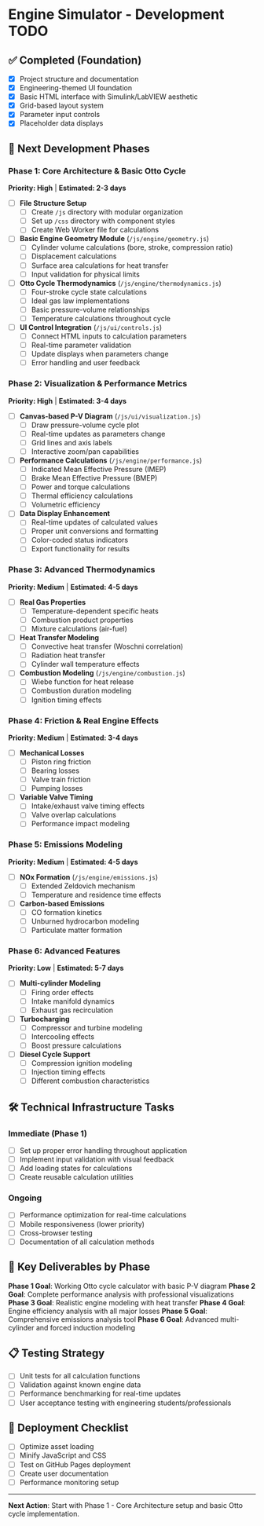 # Engine Simulator - Development TODO

## ✅ Completed (Foundation)
- [x] Project structure and documentation
- [x] Engineering-themed UI foundation
- [x] Basic HTML interface with Simulink/LabVIEW aesthetic
- [x] Grid-based layout system
- [x] Parameter input controls
- [x] Placeholder data displays

## 🚧 Next Development Phases

### Phase 1: Core Architecture & Basic Otto Cycle
**Priority: High** | **Estimated: 2-3 days**

- [ ] **File Structure Setup**
  - [ ] Create `/js` directory with modular organization
  - [ ] Set up `/css` directory with component styles
  - [ ] Create Web Worker file for calculations

- [ ] **Basic Engine Geometry Module** (`/js/engine/geometry.js`)
  - [ ] Cylinder volume calculations (bore, stroke, compression ratio)
  - [ ] Displacement calculations
  - [ ] Surface area calculations for heat transfer
  - [ ] Input validation for physical limits

- [ ] **Otto Cycle Thermodynamics** (`/js/engine/thermodynamics.js`)
  - [ ] Four-stroke cycle state calculations
  - [ ] Ideal gas law implementations
  - [ ] Basic pressure-volume relationships
  - [ ] Temperature calculations throughout cycle

- [ ] **UI Control Integration** (`/js/ui/controls.js`)
  - [ ] Connect HTML inputs to calculation parameters
  - [ ] Real-time parameter validation
  - [ ] Update displays when parameters change
  - [ ] Error handling and user feedback

### Phase 2: Visualization & Performance Metrics
**Priority: High** | **Estimated: 3-4 days**

- [ ] **Canvas-based P-V Diagram** (`/js/ui/visualization.js`)
  - [ ] Draw pressure-volume cycle plot
  - [ ] Real-time updates as parameters change
  - [ ] Grid lines and axis labels
  - [ ] Interactive zoom/pan capabilities

- [ ] **Performance Calculations** (`/js/engine/performance.js`)
  - [ ] Indicated Mean Effective Pressure (IMEP)
  - [ ] Brake Mean Effective Pressure (BMEP)
  - [ ] Power and torque calculations
  - [ ] Thermal efficiency calculations
  - [ ] Volumetric efficiency

- [ ] **Data Display Enhancement**
  - [ ] Real-time updates of calculated values
  - [ ] Proper unit conversions and formatting
  - [ ] Color-coded status indicators
  - [ ] Export functionality for results

### Phase 3: Advanced Thermodynamics
**Priority: Medium** | **Estimated: 4-5 days**

- [ ] **Real Gas Properties**
  - [ ] Temperature-dependent specific heats
  - [ ] Combustion product properties
  - [ ] Mixture calculations (air-fuel)

- [ ] **Heat Transfer Modeling**
  - [ ] Convective heat transfer (Woschni correlation)
  - [ ] Radiation heat transfer
  - [ ] Cylinder wall temperature effects

- [ ] **Combustion Modeling** (`/js/engine/combustion.js`)
  - [ ] Wiebe function for heat release
  - [ ] Combustion duration modeling
  - [ ] Ignition timing effects

### Phase 4: Friction & Real Engine Effects
**Priority: Medium** | **Estimated: 3-4 days**

- [ ] **Mechanical Losses**
  - [ ] Piston ring friction
  - [ ] Bearing losses  
  - [ ] Valve train friction
  - [ ] Pumping losses

- [ ] **Variable Valve Timing**
  - [ ] Intake/exhaust valve timing effects
  - [ ] Valve overlap calculations
  - [ ] Performance impact modeling

### Phase 5: Emissions Modeling
**Priority: Medium** | **Estimated: 4-5 days**

- [ ] **NOx Formation** (`/js/engine/emissions.js`)
  - [ ] Extended Zeldovich mechanism
  - [ ] Temperature and residence time effects

- [ ] **Carbon-based Emissions**
  - [ ] CO formation kinetics
  - [ ] Unburned hydrocarbon modeling
  - [ ] Particulate matter formation

### Phase 6: Advanced Features
**Priority: Low** | **Estimated: 5-7 days**

- [ ] **Multi-cylinder Modeling**
  - [ ] Firing order effects
  - [ ] Intake manifold dynamics
  - [ ] Exhaust gas recirculation

- [ ] **Turbocharging**
  - [ ] Compressor and turbine modeling
  - [ ] Intercooling effects
  - [ ] Boost pressure calculations

- [ ] **Diesel Cycle Support**
  - [ ] Compression ignition modeling
  - [ ] Injection timing effects
  - [ ] Different combustion characteristics

## 🛠️ Technical Infrastructure Tasks

### Immediate (Phase 1)
- [ ] Set up proper error handling throughout application
- [ ] Implement input validation with visual feedback
- [ ] Add loading states for calculations
- [ ] Create reusable calculation utilities

### Ongoing
- [ ] Performance optimization for real-time calculations
- [ ] Mobile responsiveness (lower priority)
- [ ] Cross-browser testing
- [ ] Documentation of all calculation methods

## 🎯 Key Deliverables by Phase

**Phase 1 Goal**: Working Otto cycle calculator with basic P-V diagram
**Phase 2 Goal**: Complete performance analysis with professional visualizations  
**Phase 3 Goal**: Realistic engine modeling with heat transfer
**Phase 4 Goal**: Engine efficiency analysis with all major losses
**Phase 5 Goal**: Comprehensive emissions analysis tool
**Phase 6 Goal**: Advanced multi-cylinder and forced induction modeling

## 📋 Testing Strategy

- [ ] Unit tests for all calculation functions
- [ ] Validation against known engine data
- [ ] Performance benchmarking for real-time updates
- [ ] User acceptance testing with engineering students/professionals

## 🚀 Deployment Checklist

- [ ] Optimize asset loading
- [ ] Minify JavaScript and CSS
- [ ] Test on GitHub Pages deployment
- [ ] Create user documentation
- [ ] Performance monitoring setup

---

**Next Action**: Start with Phase 1 - Core Architecture setup and basic Otto cycle implementation.